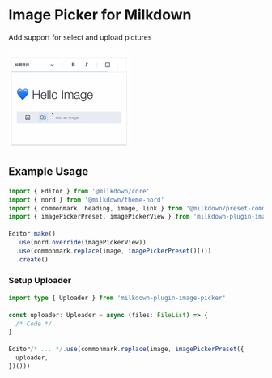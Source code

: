# Image Picker for Milkdown
Add support for select and upload pictures

<!-- ![Screenshots](components.png) -->

![Demo](demo.gif)

## Example Usage
```ts
import { Editor } from '@milkdown/core'
import { nord } from '@milkdown/theme-nord'
import { commonmark, heading, image, link } from '@milkdown/preset-commonmark'
import { imagePickerPreset, imagePickerView } from 'milkdown-plugin-image-picker'

Editor.make()
  .use(nord.override(imagePickerView))
  .use(commonmark.replace(image, imagePickerPreset()()))
  .create()
```

### Setup Uploader
```ts
import type { Uploader } from 'milkdown-plugin-image-picker'

const uploader: Uploader = async (files: FileList) => {
  /* Code */
}

Editor/* ... */.use(commonmark.replace(image, imagePickerPreset({
  uploader,
})()))
```
